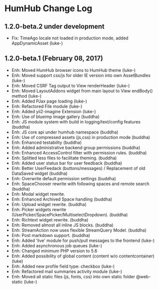HumHub Change Log
=================

1.2.0-beta.2 under development
------------------------------
- Fix: TimeAgo locale not loaded in production mode, added AppDynamicAsset (luke-)

1.2.0-beta.1 (February 08, 2017)
--------------------------------
- Enh: Moved HumHub browser icons to HumHub theme (luke-)
- Enh: Moved support css/js for older IE version into own AssetBundles (luke-)
- Enh: Moved CSRF Tag output to View renderHeader (luke-)
- Enh: Moved LayoutAddons widget from main layout to View endBody() method (luke-)
- Enh: Added PJax page loading (luke-)
- Enh: Refactored File module (luke-)
- Enh: Added yii2-imagine Extension (luke-)
- Enh: Use of blueimp image gallery (buddha)
- Enh: JS module system with build in logging/text/config features (buddha)
- Enh: JS core api under humhub namespace (buddha)
- Enh: Use of compressed assets (js,css) in production mode (buddha)
- Enh: Enhanced testability (buddha)
- Enh: Added administrative backend group permissions (buddha)
- Enh: Enhanced AccessControl filter with permission rules. (buddha)
- Enh: Splitted less files to facilitate theming. (buddha)
- Enh: Added user status bar for user feedback (buddha)
- Enh: Better UserFeedack (buttons/messages) / Replacement of old DataSaved widget (buddha)
- Enh: Overwrite default permission settings (buddha)
- Enh: SpaceChooser rewrite with following spaces and remote search (buddha)
- Enh: Modal widget rewrite.
- Enh: Enhanced Archived Space handling (buddha)
- Enh: Upload widget rewrite. (buddha)
- Enh: Picker widgets rewrite (UserPicker/SpacePicker/MultiselectDropdown). (buddha)
- Enh: Richtext widget rewrite. (buddha)
- Enh: Removed almost all inline JS blocks. (buddha)
- Enh: StreamAction now uses flexible StreamQuery Model. (buddha)
- Enh: Post markdown support. (buddha)
- Enh: Added 'live' module for push/pull messages to the frontend (luke-)
- Enh: Added asynchronous job queues (luke-)
- Enh: Changed minimum PHP version to 5.6
- Enh: Added possibility of global content (content w/o contentcontainer) (luke)
- Enh: Added new profile field type: checkbox (luke-)
- Enh: Refactored mail summaries activity module (luke-)
- Enh: Moved all static files (js, fonts, css) into own static folder @web-static (luke-)
